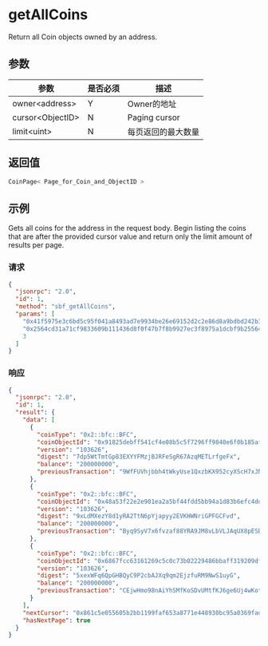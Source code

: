 # getAllCoins

Return all Coin objects owned by an address.

## 参数

| 参数            | 是否必须 | 描述                       |
|--------------------|----|-------------------------------|
| owner&lt;address&gt;     | Y  | Owner的地址                    |
| cursor&lt;ObjectID&gt;   | N  | Paging cursor                 |
| limit&lt;uint&gt;        | N  | 每页返回的最大数量               |

## 返回值

```rust
CoinPage< Page_for_Coin_and_ObjectID >
```

## 示例

Gets all coins for the address in the request body. Begin listing the coins that are after the provided cursor value and return only the limit amount of results per page.

### 请求

```json
{
  "jsonrpc": "2.0",
  "id": 1,
  "method": "sbf_getAllCoins",
  "params": [
    "0x41f5975e3c6bd5c95f041a8493ad7e9934be26e69152d2c2e86d8a9bdbd242b3",
    "0x2564cd31a71cf9833609b111436d8f0f47b7f8b9927ec3f8975a1dcbf9b25564",
    3
  ]
}
```

### 响应

```json
{
  "jsonrpc": "2.0",
  "id": 1,
  "result": {
    "data": [
      {
        "coinType": "0x2::bfc::BFC",
        "coinObjectId": "0x91825debff541cf4e08b5c5f7296ff9840e6f0b185af93984cde8cf3870302c0",
        "version": "103626",
        "digest": "7dp5WtTmtGp83EXYYFMzjBJRFeSgR67AzqMETLrfgeFx",
        "balance": "200000000",
        "previousTransaction": "9WfFUVhjbbh4tWkyUse1QxzbKX952cyXScH7xJNPB2vQ"
      },
      {
        "coinType": "0x2::bfc::BFC",
        "coinObjectId": "0x48a53f22e2e901ea2a5bf44fdd5bb94a1d83b6efc4dd779f0890ca3b1f6ba997",
        "version": "103626",
        "digest": "9xLdMXezY8d1yRA2TtN6pYjapyy2EVKHWNriGPFGCFvd",
        "balance": "200000000",
        "previousTransaction": "Byq9SyV7x6fvzaf88YRA9JM8vLbVLJAqUX8pESDmKcgw"
      },
      {
        "coinType": "0x2::bfc::BFC",
        "coinObjectId": "0x6867fcc63161269c5c0c73b02229486bbaff319209dfb8299ced3b8609037997",
        "version": "103626",
        "digest": "5xexWFq6QpGHBQyC9P2cbAJXq9qm2EjzfuRM9NwS1uyG",
        "balance": "200000000",
        "previousTransaction": "CEjwHmo98nAiYhSMfKoSDvUMtfKJ6ge6Uj4wKotK4MPZ"
      }
    ],
    "nextCursor": "0x861c5e055605b2bb1199faf653a8771e448930bc95a0369fad43a9870a2e5878",
    "hasNextPage": true
  }
}
```
